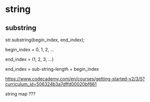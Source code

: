 # string



## substring


str.substring(begin_index, end_index);


begin_index = 0, 1, 2, ...

end_index = (1, 2, 3, ...)

end_index = sub-string-length + begin_index 




https://www.codecademy.com/en/courses/getting-started-v2/3/5?curriculum_id=506324b3a7dffd00020bf661





string map ???





















